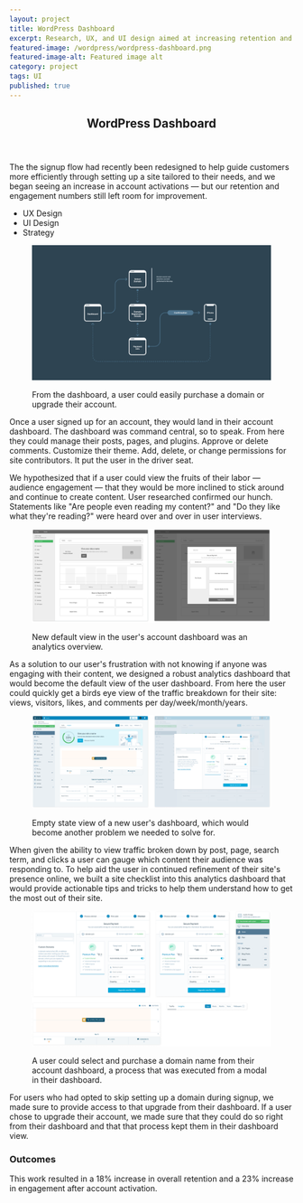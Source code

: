 ```yaml
---
layout: project
title: WordPress Dashboard
excerpt: Research, UX, and UI design aimed at increasing retention and engagement post new user signup.
featured-image: /wordpress/wordpress-dashboard.png
featured-image-alt: Featured image alt
category: project
tags: UI
published: true
---
```


<section class="grid intro">
  <header>
    <h2>WordPress Dashboard</h2>
  </header>
  <article>
    <p>The the signup flow had recently been redesigned to help guide customers more efficiently through setting up a site tailored to their needs, and we began seeing an increase in account activations — but our retention and engagement numbers still left room for improvement. </p>
  </article>
  <footer>
    <ul>
      <li>UX Design</li>
      <li>UI Design</li>
      <li>Strategy</li>
    </ul>
  </footer>
</section>

<section class="grid image">
  <figure>
    <img class="feat-img" src="/img/wordpress/dashboard-flow.png">
    <figcaption>
      <p>From the dashboard, a user could easily purchase a domain or upgrade their account.</p>
    </figcaption>
  </figure>
</section>

<section class="grid info">
  <article>
    <p>Once a user signed up for an account, they would land in their account dashboard. The dashboard was command central, so to speak. From here they could manage their posts, pages, and plugins. Approve or delete comments. Customize their theme. Add, delete, or change permissions for site contributors. It put the user in the driver seat.</p>
    <p>We hypothesized that if a user could view the fruits of their labor — audience engagement — that they would be more inclined to stick around and continue to create content. User researched confirmed our hunch. Statements like "Are people even reading my content?" and "Do they like what they're reading?" were heard over and over in user interviews.</p>
  </article>
</section>

<section class="grid image">
  <figure>
    <img class="feat-img" src="/img/wordpress/dashboard-wireframe.png">
  <figcaption>
      <p>New default view in the user's account dashboard was an analytics overview.</p>
    </figcaption>
  </figure>
</section>

<section class="grid info">
  <article>
    <p>As a solution to our user's frustration with not knowing if anyone was engaging with their content, we designed a robust analytics dashboard that would become the default view of the user dashboard. From here the user could quickly get a birds eye view of the traffic breakdown for their site: views, visitors, likes, and comments per day/week/month/years. </p>
  </article>
</section>

<section class="grid image">
  <figure>
    <img class="feat-img" src="/img/wordpress/dashboard-design.png">
  <figcaption>
      <p>Empty state view of a new user's dashboard, which would become another problem we needed to solve for.</p>
    </figcaption>
  </figure>
</section>

<section class="grid info">
  <article>
    <p>When given the ability to view traffic broken down by post, page, search term, and clicks a user can gauge which content their audience was responding to. To help aid the user in continued refinement of their site's presence online, we built a site checklist into this analytics dashboard that would provide actionable tips and tricks to help them understand how to get the most out of their site.</p>
  </article>
</section>

<section class="grid image">
  <figure>
    <img class="feat-img" src="/img/wordpress/dashboard-components.png">
  <figcaption>
      <p>A user could select and purchase a domain name from their account dashboard, a process that was executed from a modal in their dashboard.</p>
    </figcaption>
  </figure>
</section>

<section class="grid info">
  <article>
    <p>For users who had opted to skip setting up a domain during signup, we made sure to provide access to that upgrade from their dashboard. If a user chose to upgrade their account, we made sure that they could do so right from their dashboard and that that process kept them in their dashboard view.</p>
  </article>
</section>


<section class="grid info">
  <article>
    <h3>Outcomes</h3>
    <p>This work resulted in a 18% increase in overall retention and a 23% increase in engagement after account activation. </p>
  </article>
</section>
